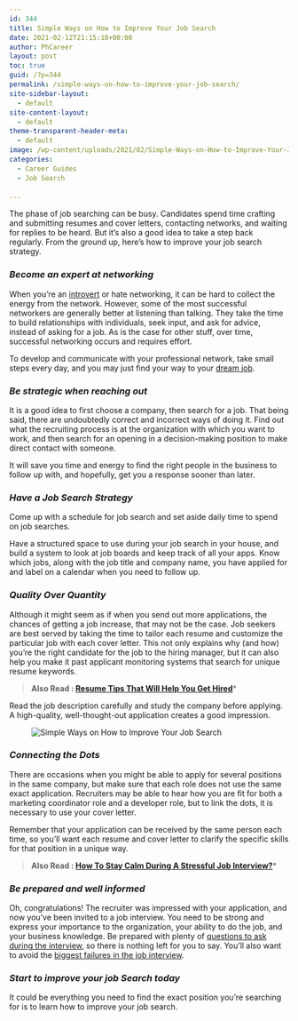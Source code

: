 ```yaml
---
id: 344
title: Simple Ways on How to Improve Your Job Search
date: 2021-02-12T21:15:18+00:00
author: PhCareer
layout: post
toc: true
guid: /?p=344
permalink: /simple-ways-on-how-to-improve-your-job-search/
site-sidebar-layout:
  - default
site-content-layout:
  - default
theme-transparent-header-meta:
  - default
image: /wp-content/uploads/2021/02/Simple-Ways-on-How-to-Improve-Your-Job-Search.jpg
categories:
  - Career Guides
  - Job Search
 
---
```

The phase of job searching can be busy. Candidates spend time crafting and submitting resumes and cover letters, contacting networks, and waiting for replies to be heard. But it&#8217;s also a good idea to take a step back regularly. From the ground up, here&#8217;s how to improve your job search strategy.

### **_Become an expert at networking_**

When you&#8217;re an [introvert](https://www.webmd.com/balance/introvert-personality-overview) or hate networking, it can be hard to collect the energy from the network. However, some of the most successful networkers are generally better at listening than talking. They take the time to build relationships with individuals, seek input, and ask for advice, instead of asking for a job. As is the case for other stuff, over time, successful networking occurs and requires effort.

To develop and communicate with your professional network, take small steps every day, and you may just find your way to your [dream job](/tips-you-need-to-find-your-dream-job-and-get-hired-faster/).

### **_Be strategic when reaching out_**

It is a good idea to first choose a company, then search for a job. That being said, there are undoubtedly correct and incorrect ways of doing it. Find out what the recruiting process is at the organization with which you want to work, and then search for an opening in a decision-making position to make direct contact with someone.

It will save you time and energy to find the right people in the business to follow up with, and hopefully, get you a response sooner than later.

### **_Have a Job Search Strategy_**

Come up with a schedule for job search and set aside daily time to spend on job searches.

Have a structured space to use during your job search in your house, and build a system to look at job boards and keep track of all your apps. Know which jobs, along with the job title and company name, you have applied for and label on a calendar when you need to follow up.

### **_Quality Over Quantity_**

Although it might seem as if when you send out more applications, the chances of getting a job increase, that may not be the case. Job seekers are best served by taking the time to tailor each resume and customize the particular job with each cover letter. This not only explains why (and how) you&#8217;re the right candidate for the job to the hiring manager, but it can also help you make it past applicant monitoring systems that search for unique resume keywords.

<blockquote class="wp-block-quote">
  <p>
    <strong> Also Read : <a href="/resume-tips-that-will-help-you-get-hired/">Resume Tips That Will Help You Get Hired</a></strong>*
  </p>
</blockquote>

Read the job description carefully and study the company before applying. A high-quality, well-thought-out application creates a good impression.



<figure class="wp-block-image size-large">

<img loading="lazy" width="1024" height="576" src="/wp-content/uploads/2021/02/job-search-1024x576.jpg" alt="Simple Ways on How to Improve Your Job Search" class="wp-image-345" srcset="/wp-content/uploads/2021/02/job-search-1024x576.jpg 1024w, /wp-content/uploads/2021/02/job-search-300x169.jpg 300w, /wp-content/uploads/2021/02/job-search-768x432.jpg 768w, /wp-content/uploads/2021/02/job-search-1536x864.jpg 1536w, /wp-content/uploads/2021/02/job-search.jpg 1920w" sizes="(max-width: 1024px) 100vw, 1024px" /> </figure> 

### **_Connecting the Dots_**

There are occasions when you might be able to apply for several positions in the same company, but make sure that each role does not use the same exact application. Recruiters may be able to hear how you are fit for both a marketing coordinator role and a developer role, but to link the dots, it is necessary to use your cover letter.

Remember that your application can be received by the same person each time, so you&#8217;ll want each resume and cover letter to clarify the specific skills for that position in a unique way.

<blockquote class="wp-block-quote">
  <p>
    <strong>Also Read : <a href="/how-to-stay-calm-during-a-job-interview/">How To Stay Calm During A Stressful Job Interview?</a></strong>*
  </p>
</blockquote>

### **_Be prepared and well informed_**

Oh, congratulations! The recruiter was impressed with your application, and now you&#8217;ve been invited to a job interview. You need to be strong and express your importance to the organization, your ability to do the job, and your business knowledge. Be prepared with plenty of [questions to ask during the interview](/what-to-expect-in-a-final-job-interview/), so there is nothing left for you to say. You&#8217;ll also want to avoid the [biggest failures in the job interview](/things-that-can-ruin-your-job-interview/).

### **_Start to improve your job Search today_**

It could be everything you need to find the exact position you&#8217;re searching for is to learn how to improve your job search.
